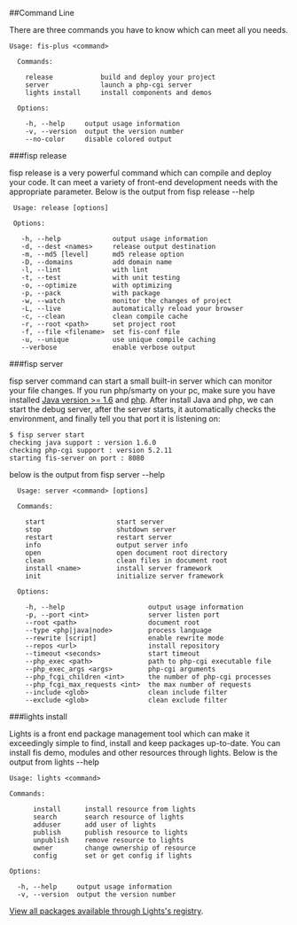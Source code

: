 ##Command Line

There are three commands you have to know which can meet all you needs.

```
Usage: fis-plus <command>

  Commands:

    release            build and deploy your project
    server             launch a php-cgi server
    lights install     install components and demos

  Options:

    -h, --help     output usage information
    -v, --version  output the version number
    --no-color     disable colored output

 ```

###fisp release

fisp release is a very powerful command which can compile and deploy your code. It can meet a variety of front-end development needs with the appropriate parameter. Below is the output from fisp release --help

 ```
  Usage: release [options]

  Options:

    -h, --help             output usage information
    -d, --dest <names>     release output destination
    -m, --md5 [level]      md5 release option
    -D, --domains          add domain name
    -l, --lint             with lint
    -t, --test             with unit testing
    -o, --optimize         with optimizing
    -p, --pack             with package
    -w, --watch            monitor the changes of project
    -L, --live             automatically reload your browser
    -c, --clean            clean compile cache
    -r, --root <path>      set project root
    -f, --file <filename>  set fis-conf file
    -u, --unique           use unique compile caching
    --verbose              enable verbose output

```

###fisp server

fisp server command can start a small built-in server which can monitor your file changes. If you run php/smarty on your pc, make sure you have installed [Java version >= 1.6](http://java.com/en/) and [php](http://cn2.php.net/downloads.php). After install Java and php, we can start the debug server, after the server starts, it automatically checks the environment, and finally tell you that port it is listening on:

```
$ fisp server start
checking java support : version 1.6.0
checking php-cgi support : version 5.2.11
starting fis-server on port : 8080
```

below is the output from fisp server --help

```
  Usage: server <command> [options]

  Commands:

    start                  start server
    stop                   shutdown server
    restart                restart server
    info                   output server info
    open                   open document root directory
    clean                  clean files in document root
    install <name>         install server framework
    init                   initialize server framework

  Options:

    -h, --help                     output usage information
    -p, --port <int>               server listen port
    --root <path>                  document root
    --type <php|java|node>         process language
    --rewrite [script]             enable rewrite mode
    --repos <url>                  install repository
    --timeout <seconds>            start timeout
    --php_exec <path>              path to php-cgi executable file
    --php_exec_args <args>         php-cgi arguments
    --php_fcgi_children <int>      the number of php-cgi processes
    --php_fcgi_max_requests <int>  the max number of requests
    --include <glob>               clean include filter
    --exclude <glob>               clean exclude filter

```

###lights install

Lights is a front end package management tool which can make it exceedingly simple to find, install and keep packages up-to-date. You can install fis demo, modules and other resources through lights. Below is the output from lights --help

```
Usage: lights <command>

Commands:

      install      install resource from lights
      search       search resource of lights
      adduser      add user of lights
      publish      publish resource to lights
      unpublish    remove resource to lights
      owner        change ownership of resource
      config       set or get config if lights

Options:

  -h, --help     output usage information
  -v, --version  output the version number
```

[View all packages available through Lights's registry](http://lightjs.duapp.com).